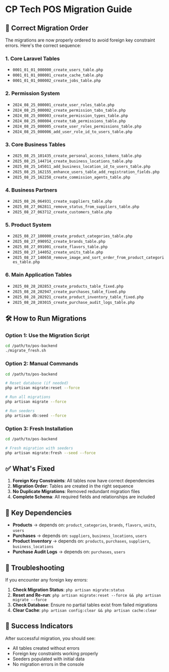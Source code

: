 # CP Tech POS Migration Guide

## 🚀 Correct Migration Order

The migrations are now properly ordered to avoid foreign key constraint errors. Here's the correct sequence:

### 1. Core Laravel Tables
- `0001_01_01_000000_create_users_table.php`
- `0001_01_01_000001_create_cache_table.php`
- `0001_01_01_000002_create_jobs_table.php`

### 2. Permission System
- `2024_08_25_000001_create_user_roles_table.php`
- `2024_08_25_000002_create_permission_tabs_table.php`
- `2024_08_25_000003_create_permission_types_table.php`
- `2024_08_25_000004_create_tab_permissions_table.php`
- `2024_08_25_000005_create_user_roles_permissions_table.php`
- `2024_08_25_000006_add_user_role_id_to_users_table.php`

### 3. Core Business Tables
- `2025_08_25_101435_create_personal_access_tokens_table.php`
- `2025_08_25_144714_create_business_locations_table.php`
- `2025_08_25_145011_add_business_location_id_to_users_table.php`
- `2025_08_25_162155_enhance_users_table_add_registration_fields.php`
- `2025_08_25_162258_create_commission_agents_table.php`

### 4. Business Partners
- `2025_08_26_064931_create_suppliers_table.php`
- `2025_08_27_062811_remove_status_from_suppliers_table.php`
- `2025_08_27_063712_create_customers_table.php`

### 5. Product System
- `2025_08_27_100000_create_product_categories_table.php`
- `2025_08_27_090952_create_brands_table.php`
- `2025_08_27_091001_create_flavors_table.php`
- `2025_08_27_144052_create_units_table.php`
- `2025_08_27_140658_remove_image_and_sort_order_from_product_categories_table.php`

### 6. Main Application Tables
- `2025_08_28_202853_create_products_table_fixed.php`
- `2025_08_28_202947_create_purchases_table_fixed.php`
- `2025_08_28_202921_create_product_inventory_table_fixed.php`
- `2025_08_28_203015_create_purchase_audit_logs_table.php`

## 🛠️ How to Run Migrations

### Option 1: Use the Migration Script
```bash
cd /path/to/pos-backend
./migrate_fresh.sh
```

### Option 2: Manual Commands
```bash
cd /path/to/pos-backend

# Reset database (if needed)
php artisan migrate:reset --force

# Run all migrations
php artisan migrate --force

# Run seeders
php artisan db:seed --force
```

### Option 3: Fresh Installation
```bash
cd /path/to/pos-backend

# Fresh migration with seeders
php artisan migrate:fresh --seed --force
```

## ✅ What's Fixed

1. **Foreign Key Constraints**: All tables now have correct dependencies
2. **Migration Order**: Tables are created in the right sequence
3. **No Duplicate Migrations**: Removed redundant migration files
4. **Complete Schema**: All required fields and relationships are included

## 🎯 Key Dependencies

- **Products** → depends on: `product_categories`, `brands`, `flavors`, `units`, `users`
- **Purchases** → depends on: `suppliers`, `business_locations`, `users`
- **Product Inventory** → depends on: `products`, `purchases`, `suppliers`, `business_locations`
- **Purchase Audit Logs** → depends on: `purchases`, `users`

## 🚨 Troubleshooting

If you encounter any foreign key errors:

1. **Check Migration Status**: `php artisan migrate:status`
2. **Reset and Re-run**: `php artisan migrate:reset --force && php artisan migrate --force`
3. **Check Database**: Ensure no partial tables exist from failed migrations
4. **Clear Cache**: `php artisan config:clear && php artisan cache:clear`

## 🎉 Success Indicators

After successful migration, you should see:
- All tables created without errors
- Foreign key constraints working properly
- Seeders populated with initial data
- No migration errors in the console 